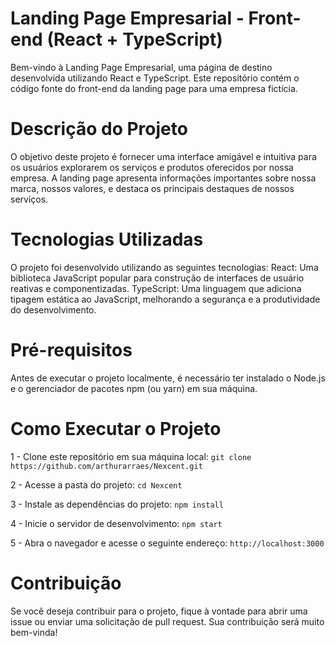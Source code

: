 # Landing Page Empresarial - Front-end (React + TypeScript)
Bem-vindo à Landing Page Empresarial, uma página de destino desenvolvida utilizando React e TypeScript. Este repositório contém o código fonte do front-end da landing page para uma empresa fictícia.

# **Descrição do Projeto**

O objetivo deste projeto é fornecer uma interface amigável e intuitiva para os usuários explorarem os serviços e produtos oferecidos por nossa empresa. A landing page apresenta informações importantes sobre nossa marca, nossos valores, e destaca os principais destaques de nossos serviços.

# **Tecnologias Utilizadas**

O projeto foi desenvolvido utilizando as seguintes tecnologias:
React: Uma biblioteca JavaScript popular para construção de interfaces de usuário reativas e componentizadas.
TypeScript: Uma linguagem que adiciona tipagem estática ao JavaScript, melhorando a segurança e a produtividade do desenvolvimento.

# **Pré-requisitos**

Antes de executar o projeto localmente, é necessário ter instalado o Node.js e o gerenciador de pacotes npm (ou yarn) em sua máquina.

# **Como Executar o Projeto**

1 - Clone este repositório em sua máquina local:
```git clone https://github.com/arthurarraes/Nexcent.git```

2 - Acesse a pasta do projeto:
```cd Nexcent```

3 - Instale as dependências do projeto:
```npm install```

4 - Inicie o servidor de desenvolvimento:
```npm start```

5 - Abra o navegador e acesse o seguinte endereço:
```http://localhost:3000```

# **Contribuição**

Se você deseja contribuir para o projeto, fique à vontade para abrir uma issue ou enviar uma solicitação de pull request. Sua contribuição será muito bem-vinda!

